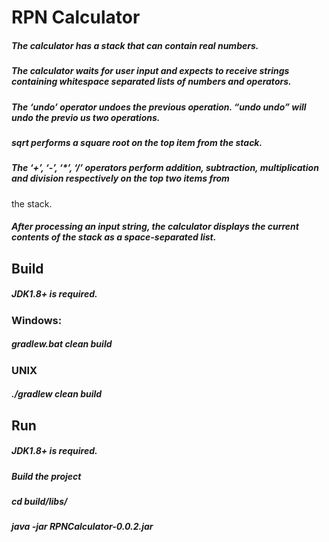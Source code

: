 # RPN Calculator
##### The calculator has a stack that can contain real numbers.
##### The calculator waits for user input and expects to receive strings containing whitespace separated lists of numbers and operators.
##### The ‘undo’ operator undoes the previous operation. “undo undo” will undo the previo us two operations.
##### sqrt performs a square root on the top item from the stack.
##### The ‘+’, ‘-’, ‘*’, ‘/’ operators perform addition, subtraction, multiplication and division respectively on the top two items from
the stack.
##### After processing an input string, the calculator displays the current contents of the stack as a space-separated list.

## Build
##### JDK1.8+ is required.
### Windows:
#####    gradlew.bat clean build
### UNIX
#####    ./gradlew clean build

## Run
##### JDK1.8+ is required.
##### Build the project
##### cd build/libs/
##### java -jar RPNCalculator-0.0.2.jar 

